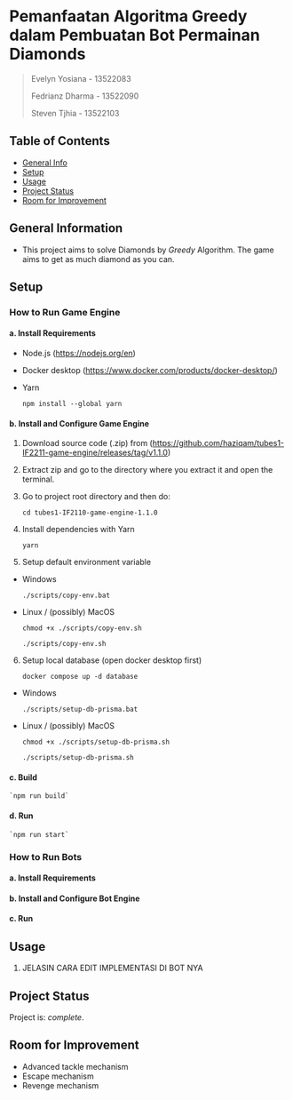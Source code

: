 # Pemanfaatan Algoritma Greedy dalam Pembuatan Bot Permainan Diamonds
> Evelyn Yosiana - 13522083
>
> Fedrianz Dharma - 13522090
>
> Steven Tjhia - 13522103


## Table of Contents
* [General Info](#general-information)
* [Setup](#setup)
* [Usage](#usage)
* [Project Status](#project-status)
* [Room for Improvement](#room-for-improvement)


## General Information
- This project aims to solve Diamonds by _Greedy_ Algorithm. The game aims to get as much diamond as you can.


## Setup

### How to Run Game Engine

#### a. Install Requirements

- Node.js (https://nodejs.org/en) 
- Docker desktop (https://www.docker.com/products/docker-desktop/) 
- Yarn

    `npm install --global yarn`

#### b. Install and Configure Game Engine

1. Download source code (.zip) from (https://github.com/haziqam/tubes1-IF2211-game-engine/releases/tag/v1.1.0)

2. Extract zip and go to the directory where you extract it and open the terminal.

3. Go to project root directory and then do:

    `cd tubes1-IF2110-game-engine-1.1.0`

4. Install dependencies with Yarn

    `yarn`

5. Setup default environment variable

- Windows

    `./scripts/copy-env.bat`

- Linux / (possibly) MacOS

    `chmod +x ./scripts/copy-env.sh`

    `./scripts/copy-env.sh`

6. Setup local database (open docker desktop first)

    `docker compose up -d database`

- Windows

    `./scripts/setup-db-prisma.bat`

- Linux / (possibly) MacOS

    `chmod +x ./scripts/setup-db-prisma.sh`

    `./scripts/setup-db-prisma.sh`

#### c. Build

    `npm run build`

#### d. Run

    `npm run start`


### How to Run Bots

#### a. Install Requirements

#### b. Install and Configure Bot Engine

#### c. Run


## Usage
1. JELASIN CARA EDIT IMPLEMENTASI DI BOT NYA


## Project Status
Project is: _complete_.


## Room for Improvement
- Advanced tackle mechanism
- Escape mechanism
- Revenge mechanism
